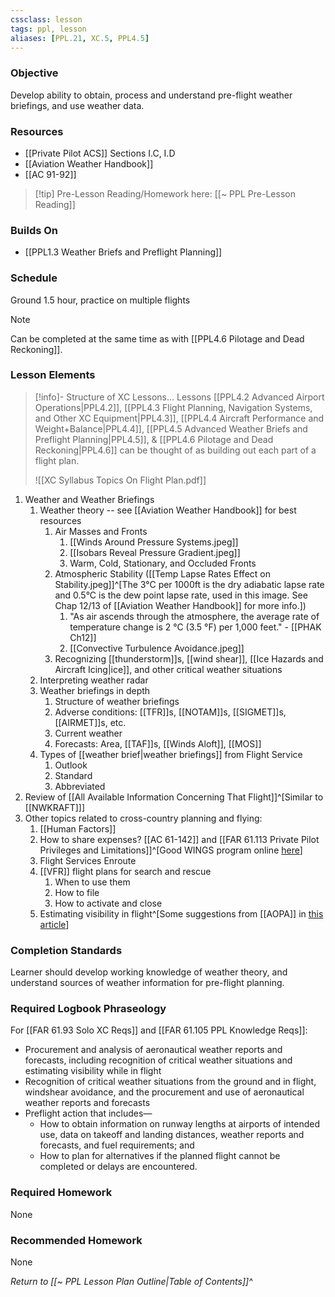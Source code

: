 ```yaml
---
cssclass: lesson
tags: ppl, lesson
aliases: [PPL.21, XC.5, PPL4.5]
---
```

### Objective
Develop ability to obtain, process and understand pre-flight weather briefings, and use weather data. 

### Resources
- [[Private Pilot ACS]] Sections I.C, I.D
- [[Aviation Weather Handbook]]
- [[AC 91-92]]

> [!tip] Pre-Lesson Reading/Homework here: [[~ PPL Pre-Lesson Reading]]

### Builds On
- [[PPL1.3 Weather Briefs and Preflight Planning]]

### Schedule
Ground 1.5 hour, practice on multiple flights

> [!note] 
> Can be completed at the same time as with [[PPL4.6 Pilotage and Dead Reckoning]].

### Lesson Elements
> [!info]- Structure of XC Lessons...
> Lessons [[PPL4.2 Advanced Airport Operations|PPL4.2]], [[PPL4.3 Flight Planning, Navigation Systems, and Other XC Equipment|PPL4.3]], [[PPL4.4 Aircraft Performance and Weight+Balance|PPL4.4]], [[PPL4.5 Advanced Weather Briefs and Preflight Planning|PPL4.5]], & [[PPL4.6 Pilotage and Dead Reckoning|PPL4.6]] can be thought of as building out each part of a flight plan.
> 
> ![[XC Syllabus Topics On Flight Plan.pdf]]

1. Weather and Weather Briefings
	1. Weather theory -- see [[Aviation Weather Handbook]] for best resources
		1. Air Masses and Fronts
			1. [[Winds Around Pressure Systems.jpeg]]
			2. [[Isobars Reveal Pressure Gradient.jpeg]]
			3. Warm, Cold, Stationary, and Occluded Fronts
		2. Atmospheric Stability ([[Temp Lapse Rates Effect on Stability.jpeg]]^[The 3°C per 1000ft is the dry adiabatic lapse rate and 0.5°C is the dew point lapse rate, used in this image. See Chap 12/13 of [[Aviation Weather Handbook]] for more info.])
			1. "As air ascends through the atmosphere, the average rate of temperature change is 2 °C (3.5 °F) per 1,000 feet." - [[PHAK Ch12]]
			2. [[Convective Turbulence Avoidance.jpeg]]
		3. Recognizing [[thunderstorm]]s, [[wind shear]], [[Ice Hazards and Aircraft Icing|ice]], and other critical weather situations
	2. Interpreting weather radar
	3. Weather briefings in depth
		1. Structure of weather briefings
		2. Adverse conditions: [[TFR]]s, [[NOTAM]]s, [[SIGMET]]s, [[AIRMET]]s, etc.
		3. Current weather
		4. Forecasts: Area, [[TAF]]s, [[Winds Aloft]], [[MOS]]
	4. Types of [[weather brief|weather briefings]] from Flight Service
		1. Outlook
		2. Standard
		3. Abbreviated
2. Review of [[All Available Information Concerning That Flight]]^[Similar to [[NWKRAFT]]]
3. Other topics related to cross-country planning and flying:
	1. [[Human Factors]]
	2. How to share expenses? [[AC 61-142]] and [[FAR 61.113 Private Pilot Privileges and Limitations]]^[Good WINGS program online [here](https://www.faasafety.gov/gslac/ALC/course_content.aspx?cID=1093)]
	3. Flight Services Enroute
	4. [[VFR]] flight plans for search and rescue
		1. When to use them
		2. How to file
		3. How to activate and close
	5. Estimating visibility in flight^[Some suggestions from [[AOPA]] in [this article](https://www.aopa.org/news-and-media/all-news/2008/april/flight-training-magazine/basic-vfr)]


### Completion Standards
Learner should develop working knowledge of weather theory, and understand sources of weather information for pre-flight planning.

### Required Logbook Phraseology
For [[FAR 61.93 Solo XC Reqs]] and [[FAR 61.105 PPL Knowledge Reqs]]:
- Procurement and analysis of aeronautical weather reports and forecasts, including recognition of critical weather situations and estimating visibility while in flight
- Recognition of critical weather situations from the ground and in flight, windshear avoidance, and the procurement and use of aeronautical weather reports and forecasts
- Preflight action that includes—
	- How to obtain information on runway lengths at airports of intended use, data on takeoff and landing distances, weather reports and forecasts, and fuel requirements; and
	- How to plan for alternatives if the planned flight cannot be completed or delays are encountered.

### Required Homework
None

### Recommended Homework
None

*Return to [[~ PPL Lesson Plan Outline|Table of Contents]]^*